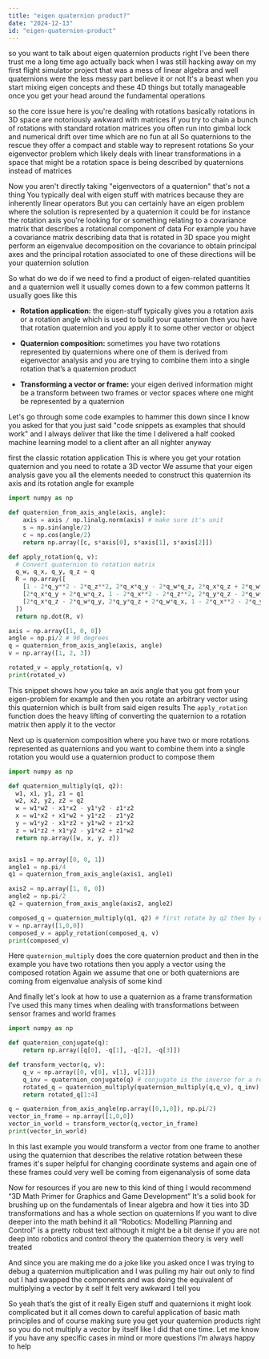 ```yaml
---
title: "eigen quaternion product?"
date: "2024-12-13"
id: "eigen-quaternion-product"
---
```


 so you want to talk about eigen quaternion products right I've been there trust me a long time ago actually back when I was still hacking away on my first flight simulator project that was a mess of linear algebra and well quaternions were the less messy part believe it or not It's a beast when you start mixing eigen concepts and these 4D things but totally manageable once you get your head around the fundamental operations

so the core issue here is you're dealing with rotations basically rotations in 3D space are notoriously awkward with matrices if you try to chain a bunch of rotations with standard rotation matrices you often run into gimbal lock and numerical drift over time which are no fun at all So quaternions to the rescue they offer a compact and stable way to represent rotations So your eigenvector problem which likely deals with linear transformations in a space that might be a rotation space is being described by quaternions instead of matrices

Now you aren't directly taking "eigenvectors of a quaternion" that's not a thing You typically deal with eigen stuff with matrices because they are inherently linear operators But you can certainly have an eigen problem where the solution is represented by a quaternion it could be for instance the rotation axis you're looking for or something relating to a covariance matrix that describes a rotational component of data For example you have a covariance matrix describing data that is rotated in 3D space you might perform an eigenvalue decomposition on the covariance to obtain principal axes and the principal rotation associated to one of these directions will be your quaternion solution

So what do we do if we need to find a product of eigen-related quantities and a quaternion well it usually comes down to a few common patterns It usually goes like this

*   **Rotation application:** the eigen-stuff typically gives you a rotation axis or a rotation angle which is used to build your quaternion then you have that rotation quaternion and you apply it to some other vector or object

*   **Quaternion composition:** sometimes you have two rotations represented by quaternions where one of them is derived from eigenvector analysis and you are trying to combine them into a single rotation that’s a quaternion product

*   **Transforming a vector or frame:** your eigen derived information might be a transform between two frames or vector spaces where one might be represented by a quaternion

Let's go through some code examples to hammer this down since I know you asked for that you just said "code snippets as examples that should work" and I always deliver that like the time I delivered a half cooked machine learning model to a client after an all nighter anyway

 first the classic rotation application This is where you get your rotation quaternion and you need to rotate a 3D vector We assume that your eigen analysis gave you all the elements needed to construct this quaternion its axis and its rotation angle for example

```python
import numpy as np

def quaternion_from_axis_angle(axis, angle):
    axis = axis / np.linalg.norm(axis) # make sure it's unit
    s = np.sin(angle/2)
    c = np.cos(angle/2)
    return np.array([c, s*axis[0], s*axis[1], s*axis[2]])

def apply_rotation(q, v):
  # Convert quaternion to rotation matrix
  q_w, q_x, q_y, q_z = q
  R = np.array([
    [1 - 2*q_y**2 - 2*q_z**2, 2*q_x*q_y - 2*q_w*q_z, 2*q_x*q_z + 2*q_w*q_y],
    [2*q_x*q_y + 2*q_w*q_z, 1 - 2*q_x**2 - 2*q_z**2, 2*q_y*q_z - 2*q_w*q_x],
    [2*q_x*q_z - 2*q_w*q_y, 2*q_y*q_z + 2*q_w*q_x, 1 - 2*q_x**2 - 2*q_y**2]
  ])
  return np.dot(R, v)

axis = np.array([1, 0, 0])
angle = np.pi/2 # 90 degrees
q = quaternion_from_axis_angle(axis, angle)
v = np.array([1, 2, 3])

rotated_v = apply_rotation(q, v)
print(rotated_v)
```

This snippet shows how you take an axis angle that you got from your eigen-problem for example and then you rotate an arbitrary vector using this quaternion which is built from said eigen results The `apply_rotation` function does the heavy lifting of converting the quaternion to a rotation matrix then apply it to the vector

Next up is quaternion composition where you have two or more rotations represented as quaternions and you want to combine them into a single rotation you would use a quaternion product to compose them

```python
import numpy as np

def quaternion_multiply(q1, q2):
  w1, x1, y1, z1 = q1
  w2, x2, y2, z2 = q2
  w = w1*w2 - x1*x2 - y1*y2 - z1*z2
  x = w1*x2 + x1*w2 + y1*z2 - z1*y2
  y = w1*y2 - x1*z2 + y1*w2 + z1*x2
  z = w1*z2 + x1*y2 - y1*x2 + z1*w2
  return np.array([w, x, y, z])


axis1 = np.array([0, 0, 1])
angle1 = np.pi/4
q1 = quaternion_from_axis_angle(axis1, angle1)

axis2 = np.array([1, 0, 0])
angle2 = np.pi/2
q2 = quaternion_from_axis_angle(axis2, angle2)

composed_q = quaternion_multiply(q1, q2) # first rotate by q2 then by q1. It's the same as matrix product.
v = np.array([1,0,0])
composed_v = apply_rotation(composed_q, v)
print(composed_v)
```

Here `quaternion_multiply` does the core quaternion product and then in the example you have two rotations then you apply a vector using the composed rotation Again we assume that one or both quaternions are coming from eigenvalue analysis of some kind

And finally let's look at how to use a quaternion as a frame transformation I’ve used this many times when dealing with transformations between sensor frames and world frames

```python
import numpy as np

def quaternion_conjugate(q):
    return np.array([q[0], -q[1], -q[2], -q[3]])

def transform_vector(q, v):
    q_v = np.array([0, v[0], v[1], v[2]])
    q_inv = quaternion_conjugate(q) # conjugate is the inverse for a rotation
    rotated_q = quaternion_multiply(quaternion_multiply(q,q_v), q_inv)
    return rotated_q[1:4]

q = quaternion_from_axis_angle(np.array([0,1,0]), np.pi/2)
vector_in_frame = np.array([1,0,0])
vector_in_world = transform_vector(q,vector_in_frame)
print(vector_in_world)
```

In this last example you would transform a vector from one frame to another using the quaternion that describes the relative rotation between these frames it's super helpful for changing coordinate systems and again one of these frames could very well be coming from eigenanalysis of some data

Now for resources if you are new to this kind of thing I would recommend “3D Math Primer for Graphics and Game Development” It's a solid book for brushing up on the fundamentals of linear algebra and how it ties into 3D transformations and has a whole section on quaternions If you want to dive deeper into the math behind it all “Robotics: Modelling Planning and Control” is a pretty robust text although it might be a bit dense if you are not deep into robotics and control theory the quaternion theory is very well treated

And since you are making me do a joke like you asked once I was trying to debug a quaternion multiplication and I was pulling my hair out only to find out I had swapped the components and was doing the equivalent of multiplying a vector by it self It felt very awkward I tell you

So yeah that’s the gist of it really Eigen stuff and quaternions it might look complicated but it all comes down to careful application of basic math principles and of course making sure you get your quaternion products right so you do not multiply a vector by itself like I did that one time. Let me know if you have any specific cases in mind or more questions I’m always happy to help
